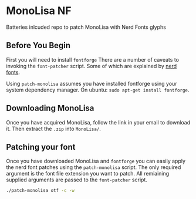 # MonoLisa NF

Batteries inlcuded repo to patch MonoLisa with Nerd Fonts glyphs

## Before You Begin

First you will need to install `fontforge`
There are a number of caveats to invoking the `font-patcher` script.
Some of which are explained by [nerd fonts](https://github.com/ryanoasis/nerd-fonts#font-patcher).

Using `patch-monolisa` assumes you have installed fontforge using your system dependency manager.
On ubuntu: `sudo apt-get install fontforge`.

## Downloading MonoLisa

Once you have acquired MonoLisa, follow the link in your email to download it.
Then extract the `.zip` into `MonoLisa/`.

## Patching your font

Once you have downloaded MonoLisa and `fontforge`
you can easily apply the nerd font patches using the `patch-monolisa` script.
The only required argument is the font file extension you want to patch. 
All remiaining supplied arguments are passed to the `font-patcher` script.

```bash
./patch-monolisa otf -c -w
```